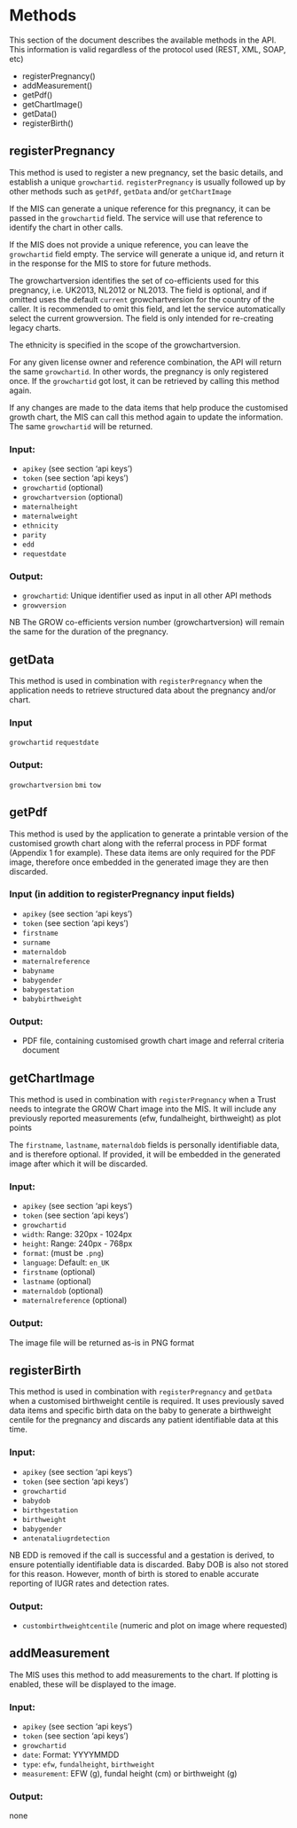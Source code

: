 # Methods

This section of the document describes the available methods in the API. This information is valid regardless of the protocol used (REST, XML, SOAP, etc)

* registerPregnancy()
* addMeasurement()
* getPdf()
* getChartImage()
* getData()
* registerBirth()

## registerPregnancy

This method is used to register a new pregnancy, set the basic details, and establish a unique `growchartid`. `registerPregnancy` is usually followed up by other methods such as `getPdf`, `getData` and/or `getChartImage`

If the MIS can generate a unique reference for this pregnancy, it can be passed in the `growchartid` field. The service will use that reference to identify the chart in other calls. 

If the MIS does not provide a unique reference, you can leave the `growchartid` field empty. The service will generate a unique id, and return it in the response for the MIS to store for future methods.

The growchartversion identifies the set of co-efficients used for this pregnancy, i.e. UK2013, NL2012 or NL2013. The field is optional, and if omitted uses the default `current` growchartversion for the country of the caller. It is recommended to omit this field, and let the service automatically select the current growversion. The field is only intended for re-creating legacy charts.

The ethnicity is specified in the scope of the growchartversion.

For any given license owner and reference combination, the API will return the same `growchartid`. In other words, the pregnancy is only registered once. If the `growchartid` got lost, it can be retrieved by calling this method again.

If any changes are made to the data items that help produce the customised growth chart, the MIS can call this method again to update the information. The same `growchartid` will be returned.

### Input:

* `apikey` (see section ‘api keys’)
* `token` (see section ‘api keys’)
* `growchartid` (optional)
* `growchartversion` (optional)
* `maternalheight`
* `maternalweight`
* `ethnicity`
* `parity`
* `edd`
* `requestdate`

### Output:

* `growchartid`: Unique identifier used as input in all other API methods
* `growversion`

NB The GROW co-efficients version number (growchartversion) will remain the same for the duration of the pregnancy.

## getData

This method is used in combination with `registerPregnancy` when the application needs to retrieve structured data about the pregnancy and/or chart.

### Input

`growchartid`
`requestdate`

### Output:

`growchartversion`
`bmi`
`tow`

## getPdf

This method is used by the application to generate a printable version of the customised growth chart along with the referral process in PDF format (Appendix 1 for example). These data items are only required for the PDF image, therefore once embedded in the generated image they are then discarded.

### Input (in addition to registerPregnancy input fields)

* `apikey` (see section ‘api keys’)
* `token` (see section ‘api keys’)
* `firstname`
* `surname`
* `maternaldob`
* `maternalreference`
* `babyname`
* `babygender`
* `babygestation`
* `babybirthweight`

### Output:

* PDF file, containing customised growth chart image and referral criteria document

## getChartImage

This method is used in combination with `registerPregnancy` when a Trust needs to integrate the GROW Chart image into the MIS. It will include any previously reported measurements (efw, fundalheight, birthweight) as plot points

The `firstname`, `lastname`, `maternaldob` fields is personally identifiable data, and is therefore optional. If provided, it will be embedded in the generated image after which it will be discarded. 

### Input:

* `apikey` (see section ‘api keys’)
* `token` (see section ‘api keys’)
* `growchartid`
* `width`: Range: 320px - 1024px
* `height`: Range: 240px - 768px
* `format`: (must be `.png`)
* `language`: Default: `en_UK`
* `firstname` (optional)
* `lastname` (optional)
* `maternaldob` (optional)
* `maternalreference` (optional)

### Output:

The image file will be returned as-is in PNG format

## registerBirth

This method is used in combination with `registerPregnancy` and `getData` when a customised birthweight centile is required. It uses previously saved data items and specific birth data on the baby to generate a birthweight centile for the pregnancy and discards any patient identifiable data at this time.

### Input:

* `apikey` (see section ‘api keys’)
* `token` (see section ‘api keys’)
* `growchartid`
* `babydob`
* `birthgestation`
* `birthweight`
* `babygender`
* `antenataliugrdetection`

NB EDD is removed if the call is successful and a gestation is derived, to ensure potentially identifiable data is discarded. Baby DOB is also not stored for this reason. However, month of birth is stored to enable accurate reporting of IUGR rates and detection rates.

### Output:

* `custombirthweightcentile` (numeric and plot on image where requested)

## addMeasurement

The MIS uses this method to add measurements to the chart. If plotting is enabled, these will be displayed to the image.

### Input:

* `apikey` (see section ‘api keys’)
* `token` (see section ‘api keys’)
* `growchartid`
* `date`: Format: YYYYMMDD
* `type`: `efw`, `fundalheight`, `birthweight`
* `measurement`: EFW (g), fundal height (cm) or birthweight (g)

### Output:

none
